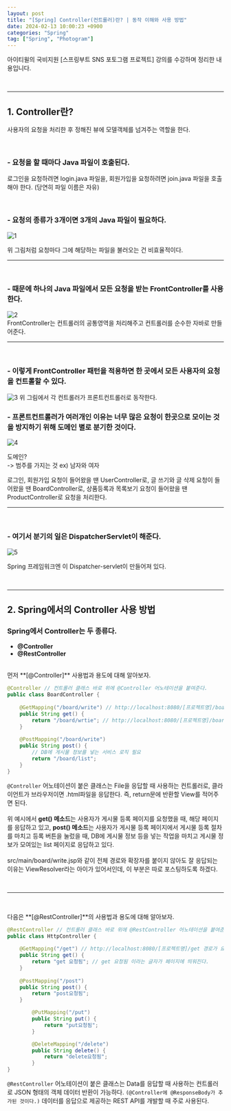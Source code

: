 ```yaml
---
layout: post
title: "[Spring] Controller(컨트롤러)란? | 동작 이해와 사용 방법"
date: 2024-02-13 10:00:23 +0900
categories: "Spring"
tag: ["Spring", "Photogram"]
---  
```

아이티윌의 국비지원 [스프링부트 SNS 포토그램 프로젝트] 강의를 수강하며 정리한 내용입니다.

<br>

---
## 1. Controller란?   
사용자의 요청을 처리한 후 정해진 뷰에 모델객체를 넘겨주는 역할을 한다. 

<br>

### **- 요청을 할 때마다 Java 파일이 호출된다.**   
로그인을 요청하려면 login.java 파일을, 회원가입을 요청하려면 join.java 파일을 호출해야 한다. (당연히 파일 이름은 자유)

<br>

### **- 요청의 종류가 3개이면 3개의 Java 파일이 필요하다.**  
![1](https://github.com/bong0716/photogram/assets/119990564/6073ba9e-23e0-4cf6-933f-400aadfdc0ef)

위 그림처럼 요청마다 그에 해당하는 파일을 불러오는 건 비효율적이다. 

---
<br>

### **- 때문에 하나의 Java 파일에서 모든 요청을 받는 FrontController를 사용한다.**  

![2](https://github.com/bong0716/photogram/assets/119990564/6a1fa24d-0fbf-45b6-b629-aeec79f12ec0)    
FrontController는 컨트롤러의 공통영역을 처리해주고 컨트롤러를 순수한 자바로 만들어준다. 

---
<br>

### **- 이렇게 FrontController 패턴을 적용하면 한 곳에서 모든 사용자의 요청을 컨트롤할 수 있다.**
![3](https://github.com/bong0716/photogram/assets/119990564/a0391964-ef7f-4b03-91f6-8786130f9305)
위 그림에서 각 컨트롤러가 프론트컨트롤러로 동작한다. 

### **- 프론트컨트롤러가 여러개인 이유는 너무 많은 요청이 한곳으로 모이는 것을 방지하기 위해 도메인 별로 분기한 것이다.**  

![4](https://github.com/bong0716/photogram/assets/119990564/509702a4-67e3-4553-a613-a9fa5949f758)  

도메인?  
-> 범주를 가지는 것 ex) 남자와 여자  

로그인, 회원가입 요청이 들어왔을 땐 UserController로, 글 쓰기와 글 삭제 요청이 들어왔을 땐 BoardController로, 상품등록과 목록보기 요청이 들어왔을 땐 ProductController로 요청을 처리한다. 

---
<br>

### **- 여기서 분기의 일은 DispatcherServlet이 해준다.**  
![5](https://github.com/bong0716/photogram/assets/119990564/b0ba62c3-21fc-4e22-bdff-03f14d3a3fe5)

Spring 프레임워크엔 이 Dispatcher-servlet이 만들어져 있다. 

<br>

---
## 2. Spring에서의 Controller 사용 방법
### Spring에서 Controller는 두 종류다.  
- **@Controller**
- **@RestController**   

<br>
먼저 **[@Controller]** 사용법과 용도에 대해 알아보자. 


``` java
@Controller // 컨트롤러 클래스 바로 위에 @Controller 어노테이션을 붙여준다.
public class BoardController {
	
	@GetMapping("/board/write") // http://localhost:8080/[프로젝트명]/board/write 경로가 요청되면
	public String get() {
		return "/board/wrtie"; // http://localhost:8080/[프로젝트명]/board/write가 응답된다. 프로젝트에서 board 폴더 아래 write라는 파일이 존재해야 한다.
	}
	
	@PostMapping("/board/write")
	public String post() {
		// DB에 게시물 정보를 넣는 서비스 로직 필요
		return "/board/list";
	}
}
```

`@Controller` 어노테이션이 붙은 클래스는 File을 응답할 때 사용하는 컨트롤러로, 클라이언트가 브라우저이면 .html파일을 응답한다. 즉, return문에 반환할 View를 적어주면 된다.  
<br>
위 예시에서 **get() 메소드**는 사용자가 게시물 등록 페이지를 요청했을 때, 해당 페이지를 응답하고 있고, **post() 메소드**는 사용자가 게시물 등록 페이지에서 게시물 등록 절차를 마치고 등록 버튼을 눌렀을 때, DB에 게시물 정보 등을 넣는 작업을 마치고 게시물 정보가 모여있는 list 페이지로 응답하고 있다. 
<br>  
src/main/board/write.jsp와 같이 전체 경로와 확장자를 붙이지 않아도 잘 응답되는 이유는 ViewResolver라는 아이가 있어서인데, 이 부분은 따로 포스팅하도록 하겠다.

<br> 
<hr>
<br>

다음은 **[@RestController]**의 사용법과 용도에 대해 알아보자.
``` java
@RestController // 컨트롤러 클래스 바로 위에 @RestController 어노테이션을 붙여준다.
public class HttpController {
	
	@GetMapping("/get") // http://localhost:8080/[프로젝트명]/get 경로가 요청되면
	public String get() {
		return "get 요청됨"; // get 요청됨 이라는 글자가 페이지에 띄워진다. 
	}
	
	@PostMapping("/post")
	public String post() {
		return "post요청됨";
	}

        @PutMapping("/put")
        public String put() {
            return "put요청됨";
        }

        @DeleteMapping("/delete")
        public String delete() {
            return "delete요청됨";
        }
}
```

`@RestController` 어노테이션이 붙은 클래스는 Data를 응답할 때 사용하는 컨트롤러로 JSON 형태의 객체 데이터 반환이 가능하다. `(@Controller에 @ResponseBody가 추가된 것이다.)` 데이터를 응답으로 제공하는 REST API를 개발할 때 주로 사용된다. 

<br>

